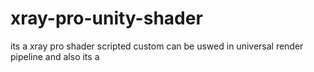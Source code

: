 # xray-pro-unity-shader
its a xray pro shader scripted custom can be uswed in universal render pipeline and also its a 
